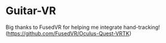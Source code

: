 # Guitar-VR

Big thanks to FusedVR for helping me integrate hand-tracking! (https://github.com/FusedVR/Oculus-Quest-VRTK)
